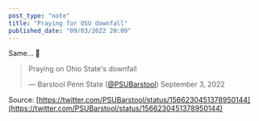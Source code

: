 ```yaml
---
post_type: "note" 
title: "Praying for OSU downfall"
published_date: "09/03/2022 20:09"
---
```


Same... :pray:

> Praying on Ohio State&#39;s downfall</p>&mdash; Barstool Penn State ([@PSUBarstool](https://twitter.com/PSUBarstool)) September 3, 2022

Source: [https://twitter.com/PSUBarstool/status/1566230451378950144](https://twitter.com/PSUBarstool/status/1566230451378950144)